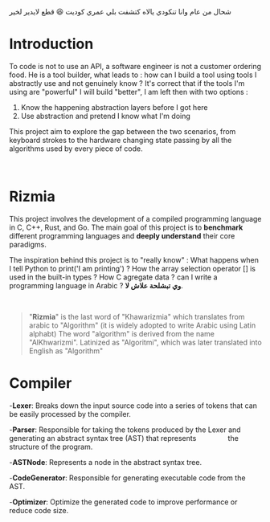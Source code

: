 
شحال من عام وانا تنكودي يالاه كتشفت بلي عمري كوديت 😆 قطع لايدير لخير

# Introduction

To code is not to use an API, a software engineer is not a customer ordering food. He is a tool builder, what leads to : how can I build a tool using tools I abstractly use and not genuinely know ? It's correct that if the tools I'm using are "powerful" I will build "better", I am left then with two options :
1. Know the happening abstraction layers before I got here
2. Use abstraction and pretend I know what I'm doing

This project aim to explore the gap between the two scenarios, from keyboard strokes to the hardware changing state passing by all the algorithms used by every piece of code.

<br>


# Rizmia



This project involves the development of a compiled programming language in C, C++, Rust, and Go.
The main goal of this project is to **benchmark** different programming languages and **deeply understand** their core paradigms.

The inspiration behind this project is to "really know" : What happens when I tell Python to print('I am printing') ?  How the array selection operator [] is used in the built-in types ? How C agregate data ? can I write a programming language in Arabic ? **وي تبشلحة علاش لا**.

<br>

> "**Rizmia**" is the last word of "Khawarizmia" which translates from arabic to "Algorithm" 
> (it is widely adopted to write Arabic using Latin alphabt)
> The word "algorithm" is derived from the name "AlKhwarizmi". Latinized as "Algoritmi", which was later translated into English as "Algorithm"






# Compiler 
-**Lexer**: Breaks down the input source code into a series of tokens that can be easily processed by the compiler.

-**Parser**: Responsible for taking the tokens produced by the Lexer and generating an abstract syntax tree (AST) that represents 
        &nbsp;&nbsp;&nbsp;&nbsp;&nbsp;&nbsp;&nbsp;&nbsp;&nbsp;&nbsp;&nbsp;&nbsp;&nbsp;&nbsp;     the structure of the program.

-**ASTNode**: Represents a node in the abstract syntax tree.

-**CodeGenerator**: Responsible for generating executable code from the AST.

-**Optimizer**: Optimize the generated code to improve performance or reduce code size.


